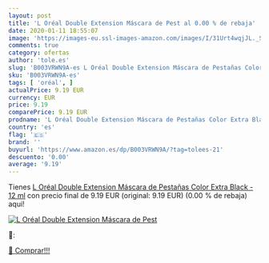 ```yaml
---
layout: post
title: 'L Oréal Double Extension Máscara de Pest al 0.00 % de rebaja'
date: 2020-01-11 18:55:07
image: 'https://images-eu.ssl-images-amazon.com/images/I/31Urt4wqjJL._SL400_.jpg'
comments: true
category: ofertas
author: 'tole.es'
slug: 'B003VRWN9A-es L Oréal Double Extension Máscara de Pestañas Color Extra...'
sku: 'B003VRWN9A-es'
tags: [ 'oréal', ]
actualPrice: 9.19 EUR
currency: EUR
price: 9.19
comparePrice: 9.19 EUR
prodname: 'L Oréal Double Extension Máscara de Pestañas Color Extra Black - 12 ml'
country: 'es'
flag: '🇪🇸'
brand: ''
buyurl: 'https://www.amazon.es/dp/B003VRWN9A/?tag=tolees-21'
descuento: '0.00'
average: '9.19'
---
```


Tienes [L Oréal Double Extension Máscara de Pestañas Color Extra Black - 12 ml](https://www.amazon.es/dp/B003VRWN9A/?tag=tolees-21) con precio final de  9.19 EUR (original: 9.19 EUR) (0.00 %  de rebaja) aqui!

[![L Oréal Double Extension Máscara de Pest](https://images-eu.ssl-images-amazon.com/images/I/31Urt4wqjJL._SL400_.jpg)](https://www.amazon.es/dp/B003VRWN9A/?tag=tolees-21)

🔎:


[🛒 Comprar!!!](https://www.amazon.es/dp/B003VRWN9A/?tag=tolees-21)
